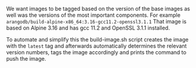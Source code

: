We want images to be tagged based on the version of the base images as well was the versions of the most important components.
For example `arangodb/build-alpine-x86_64:3.16-gcc11.2-openssl3.1.1`
That image is based on Alpine 3.16 and has gcc 11.2 and OpenSSL 3.1.1 installed.

To automate and simplify this the build-image.sh script creates the image with the `latest` tag and afterwards automatically
determines the relevant version numbers, tags the image accordingly and prints the command to push the image.

